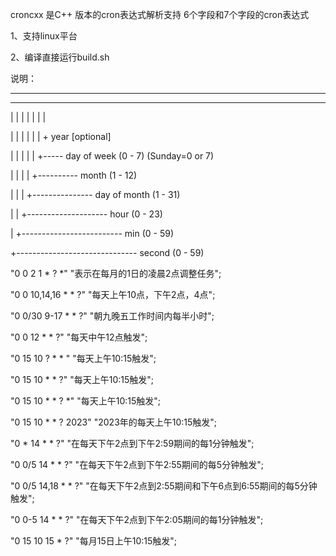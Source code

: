croncxx 是C++ 版本的cron表达式解析支持 6个字段和7个字段的cron表达式


1、支持linux平台

2、编译直接运行build.sh

说明：

*    *    *    *    *    *    *

-    -    -    -    -    -    -

|    |    |    |    |    |    |

|    |    |    |    |    |    + year [optional]

|    |    |    |    |    +----- day of week (0 - 7) (Sunday=0 or 7)

|    |    |    |    +---------- month (1 - 12)

|    |    |    +--------------- day of month (1 - 31)

|    |    +-------------------- hour (0 - 23)

|    +------------------------- min (0 - 59)

+------------------------------ second (0 - 59)

"0 0 2 1 * ? *"  "表示在每月的1日的凌晨2点调整任务"; 

"0 0 10,14,16 * * ?" "每天上午10点，下午2点，4点";

"0 0/30 9-17 * * ?" "朝九晚五工作时间内每半小时";

"0 0 12 * * ?"  "每天中午12点触发"; 

"0 15 10 ? * * "  "每天上午10:15触发"; 

"0 15 10 * * ?"  "每天上午10:15触发";

"0 15 10 * * ? *"  "每天上午10:15触发";

"0 15 10 * * ? 2023" "2023年的每天上午10:15触发";

"0 * 14 * * ?"  "在每天下午2点到下午2:59期间的每1分钟触发";

"0 0/5 14 * * ?"  "在每天下午2点到下午2:55期间的每5分钟触发";

"0 0/5 14,18 * * ?"  "在每天下午2点到2:55期间和下午6点到6:55期间的每5分钟触发";

"0 0-5 14 * * ?"  "在每天下午2点到下午2:05期间的每1分钟触发";

"0 15 10 15 * ?"  "每月15日上午10:15触发";

